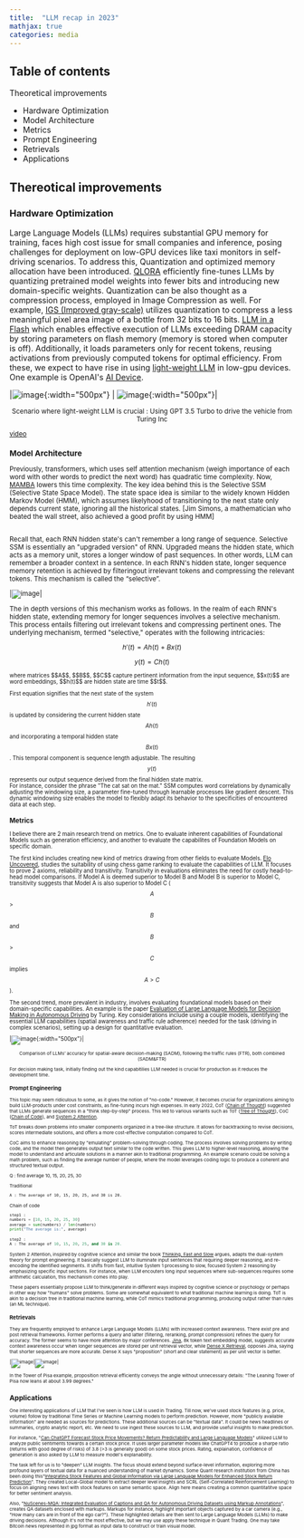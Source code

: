 ```yaml
---
title:  "LLM recap in 2023"
mathjax: true
categories: media
---
```


## Table of contents 
Theoretical improvements
* Hardware Optimization 
* Model Architecture
* Metrics 
* Prompt Engineering
* Retrievals
* Applications 

## Thereotical improvements
### Hardware Optimization 
Large Language Models (LLMs) requires substantial GPU memory for training, faces high cost issue for small companies and inference, posing challenges for deployment on low-GPU devices like taxi monitors in self-driving scenarios. To address this, Quantization and optimized memory allocation have been introduced. [QLORA](https://arxiv.org/abs/2305.14314)
 efficiently fine-tunes LLMs by quantizing pretrained model weights into fewer bits and introducing new domain-specific weights. Quantization can be also thought as a compression process, employed in Image Compression as well. For example, [IGS (Improved gray-scale)](https://inst.eecs.berkeley.edu/~ee225b/sp14/homework/IGS.pdf) utilizes quantization to compress a less meaningful pixel area image of a bottle from 32 bits to 16 bits.
[LLM in a Flash](https://arxiv.org/abs/2312.11514) which enables effective execution of LLMs exceeding DRAM capacity by storing parameters on flash memory (memory is stored when computer is off). Additionally, it loads parameters only for recent tokens, reusing activations from previously computed tokens for optimal efficiency. From these, we expect to have rise in using [light-weight LLM](https://hanlab.mit.edu/blog/tinychat) in low-gpu devices. One example is OpenAI's [AI Device](https://www.bloomberg.com/news/articles/2023-12-26/apple-iphone-design-head-tang-tan-to-work-with-jony-ive-sam-altman-on-ai-tech).


|![image](https://github.com/KokiYamanaka/kokiyamanaka.github.io/assets/107101940/59cd8197-4415-42a2-8efa-b94e8e272120){:width="500px"} | ![image](https://github.com/KokiYamanaka/kokiyamanaka.github.io/assets/107101940/00b2177c-8a3d-4649-b75c-210c96885de1){:width="500px"}|

<small>
<p style="text-align: center;">Scenario where light-weight LLM is crucial : Using GPT 3.5 Turbo to drive the vehicle from Turing Inc</p> 
 
[video](https://www.youtube.com/watch?v=B7iBtwQflIE) 


### Model Architecture
Previously, transformers, which uses self attention mechanism (weigh importance of each word with other words to predict the next word) has quadratic time complexity. Now, [MAMBA](https://arxiv.org/abs/2312.00752) lowers this time complexity. The key idea behind this is the Selective SSM (Selective State Space Model). The state space idea is similar to the widely known Hidden Markov Model (HMM), which assumes likelyhood of transitioning to the next state only depends current state, ignoring all the historical states. [Jim Simons, a mathematician who beated the wall street, also achieved a good profit by using HMM]

<br>
Recall that, each RNN hidden state's can't remember a long range of sequence. Selective SSM is essentially an "upgraded version" of RNN. Upgraded means the hidden state, which acts as a memory unit, stores a longer window of past sequences. In other words, LLM can remember a broader context in a sentence. In each RNN's hidden state, longer sequence memory retention is achieved by filteringout irrelevant tokens and compressing the relevant tokens.
This mechanism is called the “selective”.

|![image](https://github.com/KokiYamanaka/kokiyamanaka.github.io/assets/107101940/83ce145b-5543-4056-8657-d28f02e612ed)|

The in depth versions of this mechanism works as follows. 
In the realm of each RNN's hidden state, extending memory for longer sequences involves a selective mechanism. This process entails filtering out irrelevant tokens and compressing pertinent ones. The underlying mechanism, termed "selective," operates with the following intricacies: 

$$ h'(t) = Ah(t) + Bx(t)  $$ 

$$ y(t) = Ch(t)  $$

<small>
where matrices $$A$$, $$B$$, $$C$$ capture pertinent information from the input sequence, $$x(t)$$ are word embeddings, $$h(t)$$ are hidden state are time $$t$$. 

First equation signifies that the next state of the system $$ h'(t) $$ is updated by considering the current hidden state $$Ah(t)$$ and incorporating a temporal hidden state $$ Bx(t) $$. This temporal component is sequence length adjustable. The resulting $$y(t)$$ represents our output sequence derived from the final hidden state matrix.
<br>
For instance, consider the phrase "The cat sat on the mat." SSM computes word correlations by dynamically adjusting the windowing size, a parameter fine-tuned through learnable processes like gradient descent. This dynamic windowing size enables the model to flexibly adapt its behavior to the specificities of encountered data at each step.

### Metrics 
I believe there are 2 main research trend on metrics. One to evaluate inherent capabilities of Foundational Models such as generation efficiency, and another to evaluate the capabilites of Foundation Models on specific domain. 

The first kind includes creating new kind of metrics drawing from other fields to evaluate Models. [Elo Uncovered](https://arxiv.org/abs/2311.17295), studies the suitability of using chess game ranking to evaluate the capabilities of LLM. It focuses to prove 2 axioms, reliability and transitivity. 
Transitivity in evaluations eliminates the need for costly head-to-head model comparisons. If Model A is deemed superior to Model B and Model B is superior to Model C, transitivity suggests that Model A is also superior to Model C ($$A$$ > $$B$$ and $$B$$ > $$C$$ implies $$A > C$$). 

The second trend, more prevalent in industry, involves evaluating foundational models based on their domain-specific capabilities. An example is the paper [Evaluation of Large Language Models for Decision Making in Autonomous Driving](https://arxiv.org/abs/2312.06351) by Turing. Key considerations include using a couple models, identifying the essential LLM capabilities (spatial awareness and traffic rule adherence) needed for the task (driving in complex scenarios), setting up a design for quantitative evaluation. 
 

|![image](https://github.com/KokiYamanaka/kokiyamanaka.github.io/assets/107101940/c0a859c1-806e-4a59-8119-735af70d93f5){:width="500px"}|
<small>
<p style="text-align: center;">Comparison of LLMs’ accuracy for spatial-aware decision-making (SADM), following the
traffic rules (FTR), both combined (SADM&FTR)</p> 
 
For decision making task, initially finding out the kind capabitilies LLM needed is crucial for production as it reduces the development time.  

### Prompt Engineering 		
This topic may seem ridiculous to some, as it gives the notion of "no-code." However, it becomes crucial for organizations aiming to build LLM-products under cost constraints, as fine-tuning incurs high expenses. In early 2022, CoT ([Chain of Thought](https://arxiv.org/abs/2201.11903)) suggested that LLMs generate sequences in a "think step-by-step" process. This led to various variants such as ToT ([Tree of Thought](https://arxiv.org/abs/2305.10601)), CoC ([Chain of Code](https://arxiv.org/abs/2312.04474)), and [System 2 Attention](https://arxiv.org/abs/2312.04474). 

ToT breaks down problems into smaller components organized in a tree-like structure. It allows for backtracking to revise decisions, scores intermediate solutions, and offers a more cost-effective computation compared to CoT.

CoC  aims to enhance reasoning by "emulating" problem-solving through coding. The process involves solving problems by writing code, and the model then generates output text similar to the code written. This gives LLM to higher-level reasoning, allowing the model to understand and articulate solutions in a manner akin to traditional programming. An example scenario could be solving a math problem, such as finding the average number of people, where the model leverages coding logic to produce a coherent and structured textual output.

Q : find average 10, 15, 20, 25, 30

Traditional 
```
A : The average of 10, 15, 20, 25, and 30 is 20.
```

Chain of code
```python
step1 : 
numbers = [10, 15, 20, 25, 30]
average = sum(numbers) / len(numbers)
print("The average is:", average)
    
step2 : 
A : The average of 10, 15, 20, 25, and 30 is 20.
```

System 2 Attention, inspired by cognitive science and similar the book [Thinking, Fast and Slow](https://www.amazon.ca/Thinking-Fast-Slow-Daniel-Kahneman/dp/0374533555) argues, adapts the dual-system theory for prompt engineering. It basically suggest LLM to illuminate input sentences that requiring deeper reasoning, and re-encoding the identified segnments. It shifts from fast, intuitive System 1 processing to slow, focused System 2 reasoning by emphasizing specific input sections. For instance, when LLM encouters long input sequences where sub-sequences requires some arithmetic calculation, this mechanism comes into play. 


These papers essentially propose LLM to think/generate in different ways inspired by cognitive science or psychology or perhaps in other way how "humans" solve problems. Some are somewhat equivalent to what traditional machine learning is doing. ToT is akin to a decision tree in traditional machine learning, while CoT mimics traditional programming, producing output rather than rules (an ML technique). 

 
### Retrievals
They are frequently employed to enhance Large Language Models (LLMs) with increased context awareness. There exist pre and post retrieval frameworks. Former performs a query and latter (filtering, reranking, prompt compression) refines the query for accuracy. The former seems to have more attention by major conferences. [Jina](https://arxiv.org/abs/2307.11224), 8k token text embedding model, suggests accurate context awareness occur when longer sequences are stored per unit retrieval vector, while [Dense X Retrieval](https://arxiv.org/abs/2312.06648), opposes Jina, saying that shorter sequences are more accurate. Dense X says "proposition" (short and clear statement) as per unit vector is better. 

|![image](https://github.com/KokiYamanaka/kokiyamanaka.github.io/assets/107101940/b9b99e86-98cf-4687-8b2a-b94aebd56ddd)|![image](https://github.com/KokiYamanaka/kokiyamanaka.github.io/assets/107101940/a0f0b605-276d-4a74-9459-c9fc937f7a7b)|



In the Tower of Pisa example, proposition retrieval efficiently conveys the angle without unnecessary details: "The Leaning Tower of Pisa now leans at about 3.99 degrees."




## Applications 
One interesting applications of LLM that I've seen is how LLM is used in Trading. Till now, we've used stock features (e.g. price, volume) follow by traditional Time Series or Machine Learning models to perform prediction. However, more "publicly available information" are needed as sources for predictions. These additional sources can be "textual data". It could be news headlines or summaries, crypto analytic report, etc. We need to use ingest these sources to LLM, and provide useful insights to make prediction. 

For instance, "[Can ChatGPT Forecast Stock Price Movements? Return Predictability and Large Language Models](https://arxiv.org/abs/2304.07619)" utilized LLM to analyze public sentiments towards a certain stock price. It uses larger parameter models like ChatGPT4 to produce a sharpe ratio (returns with good degree of risks) of 3.8 (>3 is generally good) on some stock prices. Rating, explaination, confidence of generation is also asked by LLM to measure model's explanability. 

The task left for us is to "deepen" LLM insights. The focus should extend beyond surface-level information, exploring more profound layers of textual data for a nuanced understanding of market dynamics. Some Quant research institution from China has been doing this"[Integrating Stock Features and Global Information via Large Language Models for Enhanced Stock Return Prediction](https://arxiv.org/abs/2310.05627)". They created Local-Global model to extract deeper level insights and SCRL (Self-Correlated Reinforcement Learning) to focus on aligning news text with stock features on same semantic space. Align here means creating a common quantitatitve space for better sentiment analysis.

Also, "[NuScenes-MQA: Integrated Evaluation of Captions and QA for Autonomous Driving Datasets using Markup Annotations](https://arxiv.org/abs/2312.06352)", creates QA datasets enclosed with markups. Markups for instance, highlight important objects captured by a car camera (e.g., "How many <obj> cars </obj> are in <cam>front</cam> of the ego car?"). These highlighted details are then sent to Large Language Models (LLMs) to make driving decisions. Although it's not the most effective, but we may use apply these technique in Quant Trading. One may take Bitcoin news represented in jpg format as input data to construct or train visual model. 
